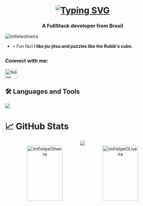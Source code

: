 <h1 align="center"><a href="https://git.io/typing-svg"><img src="https://readme-typing-svg.demolab.com?font=Fira+Code&weight=900&size=25&pause=1000&width=435&lines=Hi+%F0%9F%91%8B%2C+I'm+Felipe+Oliveira" alt="Typing SVG" /></a></h1>
<h3 align="center">A FullStack developer from Brasil</h3>

<p align="left"> <img src="https://komarev.com/ghpvc/?username=imfelieoliveira&label=Profile%20views&color=0e75b6&style=flat" alt="imfelieoliveira" /> </p>

- ⚡ Fun fact **I like jiu-jitsu and puzzles like the Rubik's cube.**

<h3 align="left">Connect with me:</h3>
<p align="left">
<a href="www.linkedin.com/in/felipe-oliveira-384b00265" target="blank"><img align="center" src="https://raw.githubusercontent.com/rahuldkjain/github-profile-readme-generator/master/src/images/icons/Social/linked-in-alt.svg" alt="felipe oliveira" height="30" width="40" /></a>
</p>

## 🛠️ Languages and Tools
<p>
  <img src="https://skillicons.dev/icons?i=python,django,git,typescript,postgres,linux,docker,bash,ts,react,nextjs,vim,vite" />
</p>


# 📈 GitHub Stats

<p align="center">
  <img src='https://github-readme-streak-stats-gold.vercel.app?user=ImFelipeOliveira&theme=bear&date_format=j%20M%5B%20Y%5D' /><br>
  <img height="180em" width="48%" src="https://github-readme-stats-flipperweels-projects.vercel.app/api/top-langs?username=ImFelipeOliveira&show_icons=true&locale=en&layout=compact&theme=bear" alt="ImFelipeOliveira" />
  <img height="180em" width="48%" src="https://github-readme-stats-flipperweels-projects.vercel.app/api?username=ImFelipeOliveira&show_icons=true&theme=bear&locale=en" alt="ImFelipeOLiveira" />
  
</p>
